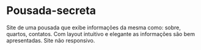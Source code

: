 # Pousada-secreta
Site de uma pousada que exibe informações da mesma como: sobre, quartos, contatos. Com layout intuitivo e elegante as informações são bem apresentadas. Site não responsivo.
